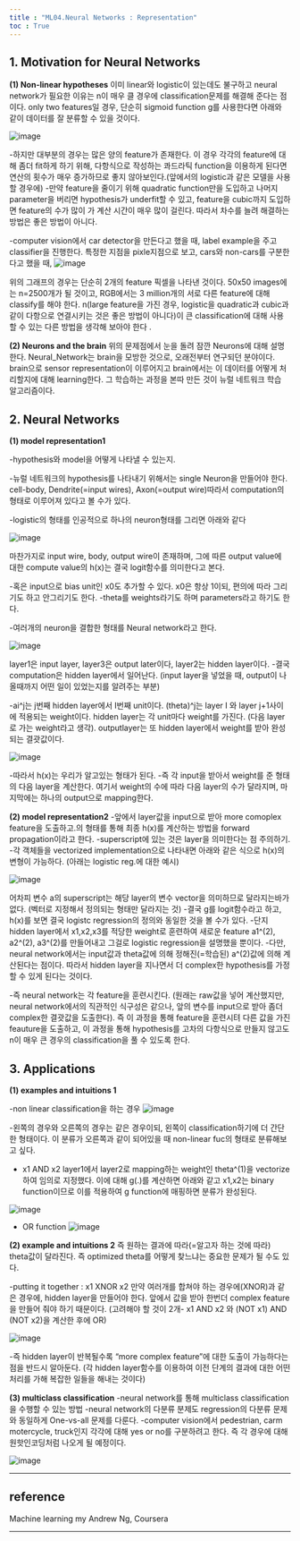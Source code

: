 ```yaml
---
title : "ML04.Neural Networks : Representation"
toc : True
---
```


## 1. Motivation for Neural Networks


**(1) Non-linear hypotheses**
이미 linear와 logistic이 있는데도 불구하고 neural network가 필요한 이유는 n이 매우 클 경우에 classification문제를 해결해 준다는 점이다. 
only two features일 경우, 단순히 sigmoid function g를 사용한다면 아래와 같이 데이터를 잘 분류할 수 있을 것이다. 

![image](https://user-images.githubusercontent.com/49298791/73378152-7ed3e400-4303-11ea-8276-2f511cedf33c.png)

-하지만 대부분의 경우는 많은 양의 feature가 존재한다. 이 경우 각각의 feature에 대해 좀더 fit하게 하기 위해, 다항식으로 작성하는 콰드라틱 function을 이용하게 된다면 연산의 횟수가 매우 증가하므로 좋지 않아보인다.(앞에서의 logistic과 같은 모델을 사용할 경우에)
-만약 feature을 줄이기 위해 quadratic function만을 도입하고 나머지 parameter을 버리면 hypothesis가 underfit할 수 있고, feature을 cubic까지 도입하면 feature의 수가 많이 가 계산 시간이 매우 많이 걸린다. 따라서 차수를 늘려 해결하는 방법은 좋은 방법이 아니다.

-computer vision에서 car detector을 만든다고 했을 때, label example을 주고 classifier을 진행한다. 특정한 지점을 pixle지점으로 보고, cars와 non-cars를 구분한다고 했을 때, 
![image](https://user-images.githubusercontent.com/49298791/73378194-90b58700-4303-11ea-9a5b-02851f287671.png)

위의 그래프의 경우는 단순히 2개의 feature 픽셀을 나타낸 것이다. 50x50 images에는 n=2500개가 될 것이고, RGB에서는 3 million개의 서로 다른 feature에 대해 classify를 해야 한다. n(large feature을 가진 경우, logistic을 quadratic과 cubic과 같이 다항으로 연결시키는 것은 좋은 방법이 아니다)이 큰 classification에 대해 사용할 수 있는 다른 방법을 생각해 보아야 한다 .


**(2) Neurons and the brain**
위의 문제점에서 눈을 돌려 잠깐 Neurons에 대해 설명한다. 
Neural_Network는 brain을 모방한 것으로, 오래전부터 연구되던 분야이다. 
brain으로 sensor representation이 이루어지고 brain에서는 이 데이터를 어떻게 처리할지에 대해 learning한다. 그 학습하는 과정을 본따 만든 것이 뉴럴 네트워크 학습 알고리즘이다. 


## 2. Neural Networks

**(1) model representation1**

-hypothesis와 model을 어떻게 나타낼 수 있는지. 

-뉴럴 네트워크의 hypothesis를 나타내기 위해서는 single Neuron을 만들어야 한다. cell-body, Dendrite(=input wires), Axon(=output wire)따라서 computation의 형태로 이루어져 있다고 볼 수가 있다. 

-logistic의 형태를 인공적으로 하나의 neuron형태를 그리면 아래와 같다 

![image](https://user-images.githubusercontent.com/49298791/73378280-b5a9fa00-4303-11ea-9561-da2d1d940561.png)

마찬가지로 input wire, body, output wire이 존재하며, 그에 따른 output value에 대한 compute value의 h(x)는 결국 logit함수를 의미한다고 본다. 

-혹은 input으로 bias unit인 x0도 추가할 수 있다. x0은 항상 1이되, 편의에 따라 그리기도 하고 안그리기도 한다. 
-theta를 weights라기도 하며 parameters라고 하기도 한다.


-여러개의 neuron을 결합한 형태를 Neural network라고 한다. 

![image](https://user-images.githubusercontent.com/49298791/73378341-cc505100-4303-11ea-8261-783b0a1097a2.png)

layer1은 input layer, layer3은 output later이다, layer2는 hidden layer이다. 
-결국 computation은 hidden layer에서 일어난다. 
(input layer을 넣었을 때, output이 나올때까지 어떤 일이 있었는지를 알려주는 부분)


-ai^j는 j번째 hidden layer에서 I번째 unit이다. (theta)^j는 layer I 와 layer j+1사이에 적용되는 weight이다. hidden layer는 각 unit마다 weight를 가진다. (다음 layer로 가는 weight라고 생각). outputlayer는 또 hidden layer에서 weight를 받아 완성되는 결괏값이다. 

![image](https://user-images.githubusercontent.com/49298791/73378376-da9e6d00-4303-11ea-94a7-42e2eb1e2d30.png)

-따라서 h(x)는 우리가 알고있는 형태가 된다. 
-즉 각 input을 받아서 weight를 준 형태의 다음 layer을 계산한다. 여기서 weight의 수에 따라 다음 layer의 수가 달라지며, 마지막에는 하나의 output으로 mapping한다. 



**(2) model representation2**
-앞에서 layer값을 input으로 받아 more comoplex feature을 도출하고.의 형태를 통해 최종 h(x)를 계산하는 방법을 forward propagation이라고 한다. 
-superscript에 있는 것은 layer을 의미한다는 점 주의하기.
-각 객체들을 vectorized implementation으로 나타내면 아래와 같은 식으로 h(x)의 변형이 가능하다. (아래는 logistic reg.에 대한 예시)

![image](https://user-images.githubusercontent.com/49298791/73378421-ee49d380-4303-11ea-9345-66084c769b2f.png)

어차피 변수 a의 superscript는 해당 layer의 변수 vector을 의미하므로 달라지는바가 없다. (벡터로 지정해서 정의되는 형태만 달라지는 것)
-결국 g를 logit함수라고 하고, h(x)를 보면 결국 logistc regression의 정의와 동일한 것을 볼 수가 있다. 
-단지 hidden layer에서 x1,x2,x3를 적당한 weight로 훈련하여 새로운 feature a1^(2), a2^(2), a3^(2)를 만들어내고 그걸로 logistic regression을 설명했을 뿐이다. 
-다만, neural network에서는 input값과 theta값에 의해 정해진(=학습된) a^(2)값에 의해 계산된다는 점이다. 따라서 hidden layer을 지나면서 더 complex한 hypothesis를 가정할 수 있게 된다는 것이다. 


-즉 neural network는 각 feature을 훈련시킨다. (원래는 raw값을 넣어 계산했지만, neural network에서의 직관적인 식구성은 같으나, 앞의 변수를 input으로 받아 좀더 complex한 결괏값을 도출한다). 즉 이 과정을 통해 feature을 훈련시텨 다른 값을 가진 feauture을 도출하고, 이 과정을 통해 hypothesis를 고차의 다항식으로 만들지 않고도 n이 매우 큰 경우의 classification을 풀 수 있도록 한다. 



## 3. Applications

**(1) examples and intuitions 1**

-non linear classification을 하는 경우
![image](https://user-images.githubusercontent.com/49298791/73378478-07528480-4304-11ea-9812-370fb22fde4b.png)

-왼쪽의 경우와 오른쪽의 경우는 같은 경우이되, 왼쪽이 classification하기에 더 간단한 형태이다. 이 분류가 오른쪽과 같이 되어있을 때 non-linear fuc의 형태로 분류해보고 싶다. 
- x1 AND x2
layer1에서 layer2로 mapping하는 weight인 theta^(1)을 vectorize하여 임의로 지정했다. 이에 대해 g(.)를 계산하면 아래와 같고 x1,x2는 binary function이므로 이를 적용하여 g function에 매핑하면 분류가 완성된다. 

![image](https://user-images.githubusercontent.com/49298791/73378506-120d1980-4304-11ea-8892-cdaf8d48851c.png)


- OR function
![image](https://user-images.githubusercontent.com/49298791/73378527-1a655480-4304-11ea-95a5-7ca6b79dd3cc.png)



**(2) example and intuitions 2**
즉 원하는 결과에 따라(=알고자 하는 것에 따라) theta값이 달라진다. 즉 optimized theta를 어떻게 찾느냐는 중요한 문제가 될 수도 있다. 


-putting it together : x1 XNOR x2
만약 여러개를 합쳐야 하는 경우에(XNOR)과 같은 경우에, hidden layer을 만들어야 한다. 
앞에서 값을 받아 한번더 complex feature을 만들어 줘야 하기 때문이다. 
(고려해야 할 것이 2개- x1 AND x2 와 (NOT x1) AND (NOT x2)을 계산한 후에 OR)

![image](https://user-images.githubusercontent.com/49298791/73378569-2b15ca80-4304-11ea-9fb5-1c41b58ba4d5.png)

-즉 hidden layer이 반복될수록 “more complex feature”에 대한 도출이 가능하다는 점을 반드시 알아둔다. (각 hidden layer함수를 이용하여 이전 단계의 결과에 대한 어떤 처리를 가해 복잡한 일들을 해내는 것이다)



**(3) multiclass classification**
-neural network를 통해 multiclass classification을 수행할 수 있는 방법
-neural network의 다분류 분제도 regression의 다분류 문제와 동일하게 One-vs-all 문제를 다룬다. 
-computer vision에서 pedestrian, carm motercycle, truck인지 각각에 대해 yes or no를 구분하려고 한다. 즉 각 경우에 대해 원핫인코딩처럼 나오게 될 예정이다. 

![image](https://user-images.githubusercontent.com/49298791/73378640-3cf76d80-4304-11ea-820b-16c229a25d93.png)

---
## reference
Machine learning my Andrew Ng, Coursera

---